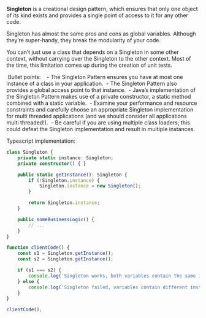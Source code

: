 **Singleton** is a creational design pattern, which ensures that only one object of its kind exists and provides a single point of access to it for any other code.

Singleton has almost the same pros and cons as global variables. Although they’re super-handy, they break the modularity of your code.

You can’t just use a class that depends on a Singleton in some other context, without carrying over the Singleton to the other context. Most of the time, this limitation comes up during the creation of unit tests.

 Bullet points:
 
 - The Singleton Pattern ensures you have at most one instance of a class in your application.
 - The Singleton Pattern also provides a global access point to that instance.
 - Java’s implementation of the Singleton Pattern makes use of a private constructor, a static method combined with a static variable.
 - Examine your performance and resource constraints and carefully choose an appropriate Singleton implementation for multi threaded applications (and we should consider all applications multi threaded!).
 - Be careful if you are using multiple class loaders; this could defeat the Singleton implementation and result in multiple instances.

Typescript implementation:

```ts
class Singleton {
    private static instance: Singleton;
    private constructor() { }

    public static getInstance(): Singleton {
        if (!Singleton.instance) {
            Singleton.instance = new Singleton();
        }

        return Singleton.instance;
    }

    public someBusinessLogic() {
        // ...
    }
}

function clientCode() {
    const s1 = Singleton.getInstance();
    const s2 = Singleton.getInstance();

    if (s1 === s2) {
        console.log('Singleton works, both variables contain the same instance.');
    } else {
        console.log('Singleton failed, variables contain different instances.');
    }
}

clientCode();
